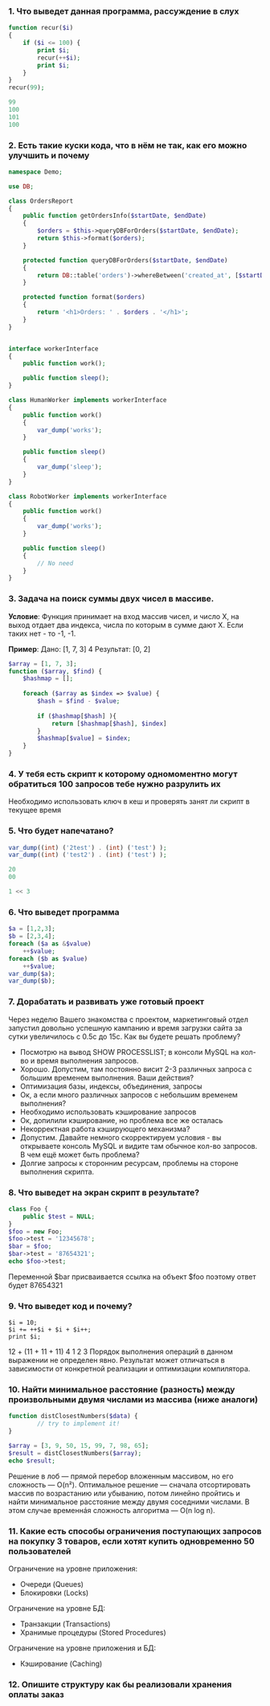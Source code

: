 ### 1. Что выведет данная программа, рассуждение в слух

```php
function recur($i)
{
    if ($i <= 100) {
        print $i;
        recur(++$i);
        print $i;
    }
}
recur(99);

99
100
101
100
```

### 2. Есть такие куски кода, что в нём не так, как его можно улучшить и почему

```php
namespace Demo;

use DB;

class OrdersReport
{
    public function getOrdersInfo($startDate, $endDate)
    {
        $orders = $this->queryDBForOrders($startDate, $endDate);
        return $this->format($orders);
    }

    protected function queryDBForOrders($startDate, $endDate)
    {
        return DB::table('orders')->whereBetween('created_at', [$startDate, $endDate])->get();
    }

    protected function format($orders)
    {
        return '<h1>Orders: ' . $orders . '</h1>';
    }
}
```

```php

interface workerInterface
{
    public function work();

    public function sleep();
}

class HumanWorker implements workerInterface
{
    public function work()
    {
        var_dump('works');
    }

    public function sleep()
    {
        var_dump('sleep');
    }
}

class RobotWorker implements workerInterface
{
    public function work()
    {
        var_dump('works');
    }

    public function sleep()
    {
        // No need
    }
}
```

### 3. Задача на поиск суммы двух чисел в массиве.

**Условие**:
Функция принимает на вход массив чисел, и число Х, на выход отдает два индекса, числа по которым в сумме дают Х.
Если таких нет - то -1, -1.

**Пример**:
Дано: [1, 7, 3] 4
Результат: [0, 2]

```php
$array = [1, 7, 3];
function ($array, $find) {
    $hashmap = [];
    
    foreach ($array as $index => $value) {
        $hash = $find - $value;
        
        if ($hashmap[$hash] ){
            return [$hashmap[$hash], $index]
        }
        $hashmap[$value] = $index;
    }
}
```

### 4. У тебя есть скрипт к которому одномоментно могут обратиться 100 запросов тебе нужно разрулить их

Необходимо использовать ключ в кеш и проверять занят ли скрипт в текущее время

### 5. Что будет напечатано?

```php
var_dump((int) ('2test') . (int) ('test') );
var_dump((int) ('test2') . (int) ('test') );

20
00
```

```php
1 << 3
```

### 6. Что выведет программа

```php
$a = [1,2,3];
$b = [2,3,4];
foreach ($a as &$value)
    ++$value;
foreach ($b as $value)
    ++$value;
var_dump($a);
var_dump($b);
```

### 7. Дорабатать и развивать уже готовый проект

Через неделю Вашего знакомства с проектом, маркетинговый отдел запустил довольно успешную кампанию и время загрузки
сайта за сутки увеличилось с 0.5c до 15с. Как вы будете решать проблему?

- Посмотрю на вывод SHOW PROCESSLIST; в консоли MySQL на кол-во и время выполнения запросов.
- Хорошо. Допустим, там постоянно висит 2-3 различных запроса с большим временем выполнения. Ваши действия?
- Оптимизация базы, индексы, объединения, запросы 
- Ок, а если много различных запросов с небольшим временем выполнения?
- Необходимо использовать кэширование запросов
- Ок, допилили кэширование, но проблема все же осталась
- Некорректная работа кэширующего механизма?
- Допустим. Давайте немного скорректируем условия - вы открываете консоль MySQL и видите там обычное кол-во запросов. В чем ещё может быть проблема?
- Долгие запросы к сторонним ресурсам, проблемы на стороне выполнения скрипта.

### 8. Что выведет на экран скрипт в результате?

```php
class Foo {
    public $test = NULL;
}
$foo = new Foo;
$foo->test = '12345678';
$bar = $foo;
$bar->test = '87654321';
echo $foo->test;
```
Переменной $bar присваивается ссылка на объект $foo поэтому ответ будет 87654321

### 9. Что выведет код и почему?

```
$i = 10;
$i += ++$i + $i + $i++; 
print $i;
```
12 + (11 + 11 + 11)
 4     1    2   3
Порядок выполнения операций в данном выражении не определен явно. Результат может отличаться в зависимости от конкретной реализации и оптимизации компилятора.

### 10. Найти минимальное расстояние (разность) между произвольными двумя числами из массива (ниже аналоги)

```php
function distClosestNumbers($data) { 
        // try to implement it!
}

$array = [3, 9, 50, 15, 99, 7, 98, 65];
$result = distClosestNumbers($array);
echo $result;
```

Решение в лоб — прямой перебор вложенным массивом, но его сложность — O(n²).
Оптимальное решение — сначала отсортировать массив по возрастанию или убыванию, потом линейно пройтись и найти
минимальное расстояние между двумя соседними числами. В этом случае временнáя сложность алгоритма — O(n log n).

### 11. Какие есть способы ограничения поступающих запросов на покупку 3 товаров, если хотят купить одновременно 50 пользователей

Ограничение на уровне приложения:

- Очереди (Queues) 
- Блокировки (Locks)

Ограничение на уровне БД:

- Транзакции (Transactions) 
- Хранимые процедуры (Stored Procedures)

Ограничение на уровне приложения и БД:

- Кэширование (Caching)

### 12. Опишите структуру как бы реализовали хранения оплаты заказ